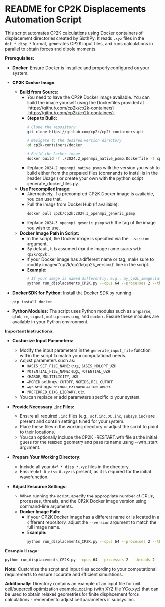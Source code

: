 # README for CP2K Displacements Automation Script

This script automates CP2K calculations using Docker containers of displacement directories created by SlothPy. It reads `.xyz` files in the `dof_*_disp_*` format, generates CP2K input files, and runs calculations in parallel to obtain forces and dipole moments.

**Prerequisites:**

- **Docker:** Ensure Docker is installed and properly configured on your system.

- **CP2K Docker Image:**

  - **Build from Source:**
    - You need to have the CP2K Docker image available. You can build the image yourself using the Dockerfiles provided at [https://github.com/cp2k/cp2k-containers](https://github.com/cp2k/cp2k-containers).
    - **Steps to Build:**
      ```bash
      # Clone the repository
      git clone https://github.com/cp2k/cp2k-containers.git

      # Navigate to the desired version directory
      cd cp2k-containers/docker

      # Build the Docker image
      docker build -f ./2024.2_openmpi_native_psmp.Dockerfile -t cp2k/cp2k:2024.2_openmpi_native_psmp .
      ```
    - Replace `2024.2_openmpi_native_psmp` with the version you wish to build either from the prepared files (commands to install is in the header Usage:) or create your own with the python script generate_docker_files.py.
  - **Use Precompiled Image:**
    - Alternatively, if a precompiled CP2K Docker image is available, you can use that.
    - Pull the image from Docker Hub (if available):
      ```bash
      docker pull cp2k/cp2k:2024.3_openmpi_generic_psmp
      ```
    - Replace `2024.3_openmpi_generic_psmp` with the tag of the image you wish to use.
  - **Docker Image Path in Script:**
    - In the script, the Docker image is specified via the `--version` argument.
    - By default, it is assumed that the image name starts with `cp2k/cp2k:`.
    - If your Docker image has a different name or tag, make sure to modify image=f'cp2k/cp2k:{cp2k_version}' line in the script.
    - **Example:**
      ```bash
      # If your image is named differently, e.g., my_cp2k_image:latest
      python run_displacements_CP2K.py --cpus 64 --processes 2 --threads 2 --version my_cp2k_image:latest
      ```

- **Docker SDK for Python:** Install the Docker SDK by running:

  ```bash
  pip install docker
  ```

- **Python Modules:** The script uses Python modules such as `argparse`, `glob`, `re`, `signal`, `multiprocessing`, and `docker`. Ensure these modules are available in your Python environment.

**Important Instructions:**

- **Customize Input Parameters:**
  - Modify the input parameters in the `generate_input_file` function within the script to match your computational needs.
  - Adjust parameters such as:
    - `BASIS_SET_FILE_NAME`: e.g., `BASIS_MOLOPT_UZH`
    - `POTENTIAL_FILE_NAME`: e.g., `POTENTIAL_UZH`
    - `CHARGE`, `MULTIPLICITY`, `UKS`
    - `&MGRID` settings: `CUTOFF`, `NGRIDS`, `REL_CUTOFF`
    - `&QS` settings: `METHOD`, `EXTRAPOLATION_ORDER`
    - `PREFERRED_DIAG_LIBRARY`, etc.
  - You can replace or add parameters specific to your system.

- **Provide Necessary `.inc` Files:**
  - Ensure all required `.inc` files (e.g., `scf.inc`, `XC.inc`, `subsys.inc`) are present and contain settings tuned for your system.
  - Place these files in the working directory or adjust the script to point to their locations.
  - You can optionally include the CP2K -RESTART.wfn file as the initial guess for the relaxed geometry and pass its name using --wfn_start argument.

- **Prepare Your Working Directory:**
  - Include all your `dof_*_disp_*.xyz` files in the directory.
  - Ensure `dof_0_disp_0.xyz` is present, as it is required for the initial wavefunction.

- **Adjust Resource Settings:**
  - When running the script, specify the appropriate number of CPUs, processes, threads, and the CP2K Docker image version using command-line arguments.
  - **Docker Image Path:**
    - If your CP2K Docker image has a different name or is located in a different repository, adjust the `--version` argument to match the full image name.
    - **Example:**
      ```bash
      python run_displacements_CP2K.py --cpus 64 --processes 2 --threads 2 --version my_cp2k_image:latest
      ```

**Example Usage:**

```bash
python run_displacements_CP2K.py --cpus 64 --processes 2 --threads 2 --version 2024.3_openmpi_native_psmp --wfn_start YCo_relaxed_supercell-RESTART.wfn
```

**Note:** Customize the script and input files according to your computational requirements to ensure accurate and efficient simulations.

**Additionally:** Directory contains an example of an input file for unit cell/supercell optimization example_opt.inp (with XYZ file YCo.xyz) that can be used to obtain relaxed geometries for finite displacement force calculations - remember to adjust cell parameters in subsys.inc.